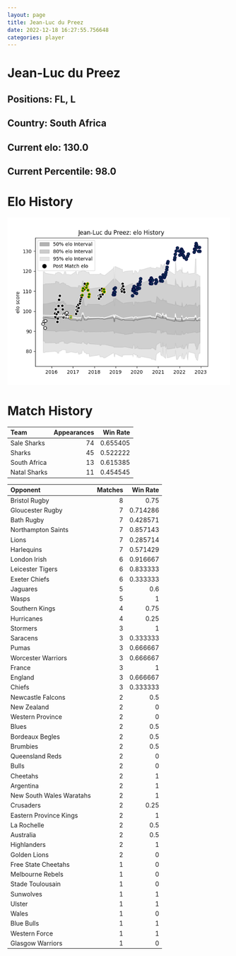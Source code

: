 ```yaml
---  
layout: page  
title: Jean-Luc du Preez  
date: 2022-12-18 16:27:55.756648  
categories: player  
---
```

# Jean-Luc du Preez

## Positions: FL, L

## Country: South Africa

## Current elo: 130.0

## Current Percentile: 98.0

# Elo History


![elo history](history_Jean-LucduPreez.png)
# Match History


| Team         |   Appearances |   Win Rate |
|:-------------|--------------:|-----------:|
| Sale Sharks  |            74 |   0.655405 |
| Sharks       |            45 |   0.522222 |
| South Africa |            13 |   0.615385 |
| Natal Sharks |            11 |   0.454545 |

| Opponent                 |   Matches |   Win Rate |
|:-------------------------|----------:|-----------:|
| Bristol Rugby            |         8 |   0.75     |
| Gloucester Rugby         |         7 |   0.714286 |
| Bath Rugby               |         7 |   0.428571 |
| Northampton Saints       |         7 |   0.857143 |
| Lions                    |         7 |   0.285714 |
| Harlequins               |         7 |   0.571429 |
| London Irish             |         6 |   0.916667 |
| Leicester Tigers         |         6 |   0.833333 |
| Exeter Chiefs            |         6 |   0.333333 |
| Jaguares                 |         5 |   0.6      |
| Wasps                    |         5 |   1        |
| Southern Kings           |         4 |   0.75     |
| Hurricanes               |         4 |   0.25     |
| Stormers                 |         3 |   1        |
| Saracens                 |         3 |   0.333333 |
| Pumas                    |         3 |   0.666667 |
| Worcester Warriors       |         3 |   0.666667 |
| France                   |         3 |   1        |
| England                  |         3 |   0.666667 |
| Chiefs                   |         3 |   0.333333 |
| Newcastle Falcons        |         2 |   0.5      |
| New Zealand              |         2 |   0        |
| Western Province         |         2 |   0        |
| Blues                    |         2 |   0.5      |
| Bordeaux Begles          |         2 |   0.5      |
| Brumbies                 |         2 |   0.5      |
| Queensland Reds          |         2 |   0        |
| Bulls                    |         2 |   0        |
| Cheetahs                 |         2 |   1        |
| Argentina                |         2 |   1        |
| New South Wales Waratahs |         2 |   1        |
| Crusaders                |         2 |   0.25     |
| Eastern Province Kings   |         2 |   1        |
| La Rochelle              |         2 |   0.5      |
| Australia                |         2 |   0.5      |
| Highlanders              |         2 |   1        |
| Golden Lions             |         2 |   0        |
| Free State Cheetahs      |         1 |   0        |
| Melbourne Rebels         |         1 |   0        |
| Stade Toulousain         |         1 |   0        |
| Sunwolves                |         1 |   1        |
| Ulster                   |         1 |   1        |
| Wales                    |         1 |   0        |
| Blue Bulls               |         1 |   1        |
| Western Force            |         1 |   1        |
| Glasgow Warriors         |         1 |   0        |